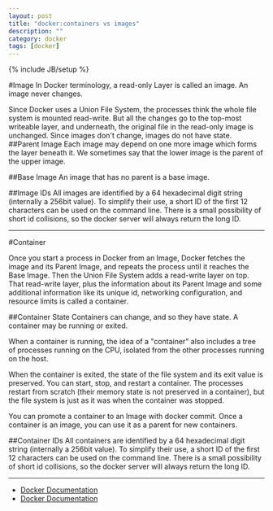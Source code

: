 ```yaml
---
layout: post
title: "docker:containers vs images"
description: ""
category: docker
tags: [docker]
---
```

{% include JB/setup %}

#Image
In Docker terminology, a read-only Layer is called an image. An image never changes.

Since Docker uses a Union File System, the processes think the whole file system is mounted read-write. But all the changes go to the top-most writeable layer, and underneath, the original file in the read-only image is unchanged. Since images don't change, images do not have state.
##Parent Image
Each image may depend on one more image which forms the layer beneath it. We sometimes say that the lower image is the parent of the upper image.

##Base Image
An image that has no parent is a base image.

##Image IDs
All images are identified by a 64 hexadecimal digit string (internally a 256bit value). To simplify their use, a short ID of the first 12 characters can be used on the command line. There is a small possibility of short id collisions, so the docker server will always return the long ID.

---

#Container

Once you start a process in Docker from an Image, Docker fetches the image and its Parent Image, and repeats the process until it reaches the Base Image. Then the Union File System adds a read-write layer on top. That read-write layer, plus the information about its Parent Image and some additional information like its unique id, networking configuration, and resource limits is called a container.

##Container State
Containers can change, and so they have state. A container may be running or exited.

When a container is running, the idea of a "container" also includes a tree of processes running on the CPU, isolated from the other processes running on the host.

When the container is exited, the state of the file system and its exit value is preserved. You can start, stop, and restart a container. The processes restart from scratch (their memory state is not preserved in a container), but the file system is just as it was when the container was stopped.

You can promote a container to an Image with docker commit. Once a container is an image, you can use it as a parent for new containers.

##Container IDs
All containers are identified by a 64 hexadecimal digit string (internally a 256bit value). To simplify their use, a short ID of the first 12 characters can be used on the command line. There is a small possibility of short id collisions, so the docker server will always return the long ID.


---
* [Docker Documentation](https://docs.docker.com/terms/image/)
* [Docker Documentation](https://docs.docker.com/terms/container/)